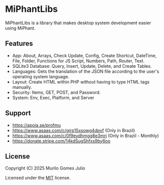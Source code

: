 # MiPhantLibs
MiPhantLibs is a library that makes desktop system development easier using MiPhant.

## Features

- App: About, Arrays, Check Update, Config, Create Shortcut, DateTime, File, Folder, Functions for JS Script, Numbers, Path, Router, Text.
- SQLite3 Database: Query, Insert, Update, Delete, and Create Tables.
- Languages: Gets the translation of the JSON file according to the user's operating system language.
- Layout: Create HTML within PHP without having to type HTML tags manually.
- Security: Items, GET, POST, and Password.
- System: Env, Exec, Platform, and Server

## Support

- https://apoia.se/profmu
- https://www.asaas.com/c/girp15xsowg4dpvf (Only in Brazil)
- https://www.asaas.com/c/0f9eydhmgg8e3mrj (Only in Brazil - Monthly)
- https://donate.stripe.com/14kdSugShfxs9by6oo

## License

Copyright (C) 2025 Murilo Gomes Julio

Licensed under the [MIT](https://github.com/mugomes/miphantlibs/blob/main/LICENSE) license.